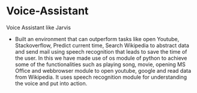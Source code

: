 # Voice-Assistant
Voice Assistant like Jarvis
-	Built an environment that can outperform tasks like open Youtube, Stackoverflow, Predict current time, Search Wikipedia to abstract data and send mail using speech recognition that leads to save the time of the user. In this we have made use of os module of python to achieve some of the functionalities such as playing song, movie, opening MS Office and webbrowser module to open youtube, google and read data from Wikipedia. It uses speech recognition module for understanding the voice and put into action.
